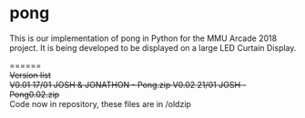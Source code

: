 # pong
This is our implementation of pong in Python for the MMU Arcade 2018 project.
It is being developed to be displayed on a large LED Curtain Display.



======    
~~Version list     
V0.01 17/01 JOSH & JONATHON - Pong.zip
V0.02 21/01 JOSH - Pong0.02.zip~~     
Code now in repository, these files are in /oldzip
